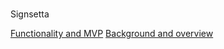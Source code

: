 #
Signsetta

[Functionality and MVP](https://github.com/spacepumpkin/Signsetta/wiki/Functionality-and-MVP)
[Background and overview](https://github.com/spacepumpkin/Signsetta/wiki/Background-and-Overview)
	


